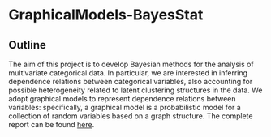# GraphicalModels-BayesStat

## Outline
The aim of this project is to develop Bayesian methods for the analysis of multivariate categorical data. In particular, we are interested in inferring dependence relations between categorical
variables, also accounting for possible heterogeneity related to latent clustering structures in the
data.
We adopt graphical models to represent dependence relations between variables: specifically, a
graphical model is a probabilistic model for a collection of random variables based on a graph structure.
The complete report can be found [here](https://github.com/Dereandre/GraphicalModels-BayesStat/blob/main/Report_final.pdf).
